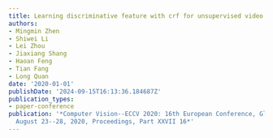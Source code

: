 ```yaml
---
title: Learning discriminative feature with crf for unsupervised video object segmentation
authors:
- Mingmin Zhen
- Shiwei Li
- Lei Zhou
- Jiaxiang Shang
- Haoan Feng
- Tian Fang
- Long Quan
date: '2020-01-01'
publishDate: '2024-09-15T16:13:36.184687Z'
publication_types:
- paper-conference
publication: '*Computer Vision--ECCV 2020: 16th European Conference, Glasgow, UK,
  August 23--28, 2020, Proceedings, Part XXVII 16*'
---
```

